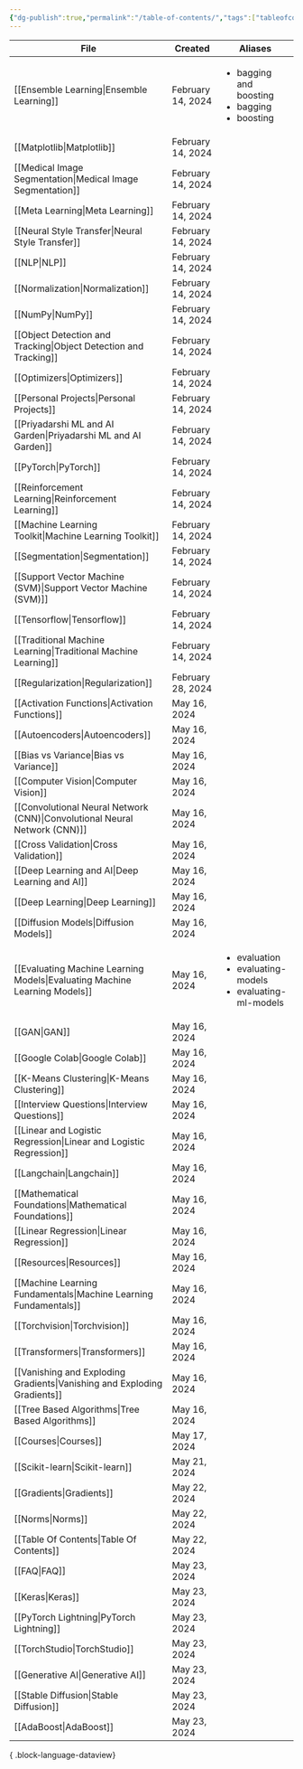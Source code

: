 ```yaml
---
{"dg-publish":true,"permalink":"/table-of-contents/","tags":["tableofcontents","toc"],"noteIcon":"2","updated":"2024-05-22T19:55:07.787+05:30"}
---
```



| File                                                                          | Created           | Aliases                                                                             |
| ----------------------------------------------------------------------------- | ----------------- | ----------------------------------------------------------------------------------- |
| [[Ensemble Learning\|Ensemble Learning]]                                   | February 14, 2024 | <ul><li>bagging and boosting</li><li>bagging</li><li>boosting</li></ul>             |
| [[Matplotlib\|Matplotlib]]                                                 | February 14, 2024 | <ul></ul>                                                                           |
| [[Medical Image Segmentation\|Medical Image Segmentation]]                 | February 14, 2024 | <ul></ul>                                                                           |
| [[Meta Learning\|Meta Learning]]                                           | February 14, 2024 | <ul></ul>                                                                           |
| [[Neural Style Transfer\|Neural Style Transfer]]                           | February 14, 2024 | <ul></ul>                                                                           |
| [[NLP\|NLP]]                                                               | February 14, 2024 | <ul></ul>                                                                           |
| [[Normalization\|Normalization]]                                           | February 14, 2024 | <ul></ul>                                                                           |
| [[NumPy\|NumPy]]                                                           | February 14, 2024 | <ul></ul>                                                                           |
| [[Object Detection and Tracking\|Object Detection and Tracking]]           | February 14, 2024 | <ul></ul>                                                                           |
| [[Optimizers\|Optimizers]]                                                 | February 14, 2024 | <ul></ul>                                                                           |
| [[Personal Projects\|Personal Projects]]                                   | February 14, 2024 | <ul></ul>                                                                           |
| [[Priyadarshi ML and AI Garden\|Priyadarshi ML and AI Garden]]             | February 14, 2024 | <ul></ul>                                                                           |
| [[PyTorch\|PyTorch]]                                                       | February 14, 2024 | <ul></ul>                                                                           |
| [[Reinforcement Learning\|Reinforcement Learning]]                         | February 14, 2024 | <ul></ul>                                                                           |
| [[Machine Learning Toolkit\|Machine Learning Toolkit]]                     | February 14, 2024 | <ul></ul>                                                                           |
| [[Segmentation\|Segmentation]]                                             | February 14, 2024 | <ul></ul>                                                                           |
| [[Support Vector Machine (SVM)\|Support Vector Machine (SVM)]]             | February 14, 2024 | <ul></ul>                                                                           |
| [[Tensorflow\|Tensorflow]]                                                 | February 14, 2024 | <ul></ul>                                                                           |
| [[Traditional Machine Learning\|Traditional Machine Learning]]             | February 14, 2024 | <ul></ul>                                                                           |
| [[Regularization\|Regularization]]                                         | February 28, 2024 | <ul></ul>                                                                           |
| [[Activation Functions\|Activation Functions]]                             | May 16, 2024      | <ul></ul>                                                                           |
| [[Autoencoders\|Autoencoders]]                                             | May 16, 2024      | <ul></ul>                                                                           |
| [[Bias vs Variance\|Bias vs Variance]]                                     | May 16, 2024      | <ul></ul>                                                                           |
| [[Computer Vision\|Computer Vision]]                                       | May 16, 2024      | <ul></ul>                                                                           |
| [[Convolutional Neural Network (CNN)\|Convolutional Neural Network (CNN)]] | May 16, 2024      | <ul></ul>                                                                           |
| [[Cross Validation\|Cross Validation]]                                     | May 16, 2024      | <ul></ul>                                                                           |
| [[Deep Learning and AI\|Deep Learning and AI]]                             | May 16, 2024      | <ul></ul>                                                                           |
| [[Deep Learning\|Deep Learning]]                                           | May 16, 2024      | <ul></ul>                                                                           |
| [[Diffusion Models\|Diffusion Models]]                                     | May 16, 2024      | <ul></ul>                                                                           |
| [[Evaluating Machine Learning Models\|Evaluating Machine Learning Models]] | May 16, 2024      | <ul><li>evaluation</li><li>evaluating-models</li><li>evaluating-ml-models</li></ul> |
| [[GAN\|GAN]]                                                               | May 16, 2024      | <ul></ul>                                                                           |
| [[Google Colab\|Google Colab]]                                             | May 16, 2024      | <ul></ul>                                                                           |
| [[K-Means Clustering\|K-Means Clustering]]                                 | May 16, 2024      | <ul></ul>                                                                           |
| [[Interview Questions\|Interview Questions]]                               | May 16, 2024      | <ul></ul>                                                                           |
| [[Linear and Logistic Regression\|Linear and Logistic Regression]]         | May 16, 2024      | <ul></ul>                                                                           |
| [[Langchain\|Langchain]]                                                   | May 16, 2024      | <ul></ul>                                                                           |
| [[Mathematical Foundations\|Mathematical Foundations]]                     | May 16, 2024      | <ul></ul>                                                                           |
| [[Linear Regression\|Linear Regression]]                                   | May 16, 2024      | <ul></ul>                                                                           |
| [[Resources\|Resources]]                                                   | May 16, 2024      | <ul></ul>                                                                           |
| [[Machine Learning Fundamentals\|Machine Learning Fundamentals]]           | May 16, 2024      | <ul></ul>                                                                           |
| [[Torchvision\|Torchvision]]                                               | May 16, 2024      | <ul></ul>                                                                           |
| [[Transformers\|Transformers]]                                             | May 16, 2024      | <ul></ul>                                                                           |
| [[Vanishing and Exploding Gradients\|Vanishing and Exploding Gradients]]   | May 16, 2024      | <ul></ul>                                                                           |
| [[Tree Based Algorithms\|Tree Based Algorithms]]                           | May 16, 2024      | <ul></ul>                                                                           |
| [[Courses\|Courses]]                                                       | May 17, 2024      | <ul></ul>                                                                           |
| [[Scikit-learn\|Scikit-learn]]                                             | May 21, 2024      | <ul></ul>                                                                           |
| [[Gradients\|Gradients]]                                                   | May 22, 2024      | <ul></ul>                                                                           |
| [[Norms\|Norms]]                                                           | May 22, 2024      | <ul></ul>                                                                           |
| [[Table Of Contents\|Table Of Contents]]                                   | May 22, 2024      | <ul></ul>                                                                           |
| [[FAQ\|FAQ]]                                                               | May 23, 2024      | <ul></ul>                                                                           |
| [[Keras\|Keras]]                                                           | May 23, 2024      | <ul></ul>                                                                           |
| [[PyTorch Lightning\|PyTorch Lightning]]                                   | May 23, 2024      | <ul></ul>                                                                           |
| [[TorchStudio\|TorchStudio]]                                               | May 23, 2024      | <ul></ul>                                                                           |
| [[Generative AI\|Generative AI]]                                           | May 23, 2024      | <ul></ul>                                                                           |
| [[Stable Diffusion\|Stable Diffusion]]                                     | May 23, 2024      | <ul></ul>                                                                           |
| [[AdaBoost\|AdaBoost]]                                                     | May 23, 2024      | <ul></ul>                                                                           |

{ .block-language-dataview}
